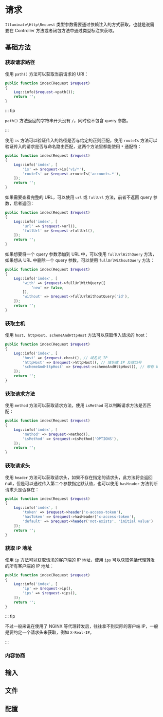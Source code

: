 # 请求

`Illuminate\Http\Request` 类型参数需要通过依赖注入的方式获取，也就是说需要在 Controller 方法或者闭包方法中通过类型标注来获取。

## 基础方法

### 获取请求路径

使用 `path()` 方法可以获取当前请求的 URI：

```php
public function index(Request $request)
{
    Log::info($request->path());
    return '';
}
```

::: tip

`path()` 方法返回的字符串开头没有 `/`，同时也不包含 query 参数。

:::

使用 `is` 方法可以验证传入的路径是否与给定的正则匹配，使用 `routeIs` 方法可以验证传入的请求是否与命名路由匹配，这两个方法里都能使用 `*` 通配符：

```php
public function index(Request $request)
{
    Log::info('index', [
        'is' => $request->is('v1/*'),
        'routeIs' => $request->routeIs('accounts.*'),
    ]);
    return '';
}
```

如果需要查看完整的 URL，可以使用 `url` 或 `fullUrl` 方法，前者不返回 query 参数，后者返回：

```php
public function index(Request $request)
{
    Log::info('index', [
        'url' => $request->url(),
        'fullUrl' => $request->fullUrl(),
    ]);
    return '';
}
```

如果想要将一个 query 参数添加到 URL 中，可以使用 `fullUrlWithQuery` 方法，如果想从 URL 中删除一个 query 参数，可以使用 `fullUrlWithoutQuery` 方法：

```php
public function index(Request $request)
{
    Log::info('index', [
        'with' => $request->fullUrlWithQuery([
            'new' => false,
        ]),
        'without' => $request->fullUrlWithoutQuery('id'),
    ]);
    return '';
}
```

### 获取主机

使用 `host`、`httpHost`、`schemeAndHttpHost` 方法可以获取传入请求的 host：

```php
public function index(Request $request)
{
    Log::info('index', [
        'host' => $request->host(), // 域名或 IP
        'httpHost' => $request->httpHost(), // 域名或 IP 及端口号
        'schemeAndHttpHost' => $request->schemeAndHttpHost(), // 带有 http 或 https 的域名或 IP 及端口号
    ]);
    return '';
}
```

### 获取请求方法

使用 `method` 方法可以获取请求方法，使用 `isMethod` 可以判断请求方法是否匹配：

```php
public function index(Request $request)
{
    Log::info('index', [
        'method' => $request->method(),
        'isMethod' => $request->isMethod('OPTIONS'),
    ]);
    return '';
}
```

### 获取请求头

使用 `header` 方法可以获取请求头，如果不存在指定的请求头，此方法将会返回 null，但是可以通过传入第二个参数指定默认值，也可以使用 `hasHeader` 方法判断请求头是否存在：

```php
public function index(Request $request)
{
    Log::info('index', [
        'token' => $request->header('x-access-token'),
        'hasToken' => $request->hasHeader('x-access-token'),
        'default' => $request->header('not-exists', 'initial value')
    ]);
    return '';
}
```

### 获取 IP 地址

使用 `ip` 方法可以获取请求的客户端的 IP 地址，使用 `ips` 可以获取包括代理转发的所有客户端的 IP 地址：

```php
public function index(Request $request)
{
    Log::info('index', [
        'ip' => $request->ip(),
        'ips' => $request->ips(),
    ]);
    return '';
}
```

::: tip

不过一般来说在使用了 NGINX 等代理转发后，往往拿不到实际的客户端 IP，一般是要约定一个请求头来获取，例如 `X-Real-IP`。

:::

### 内容协商

## 输入

## 文件

## 配置
